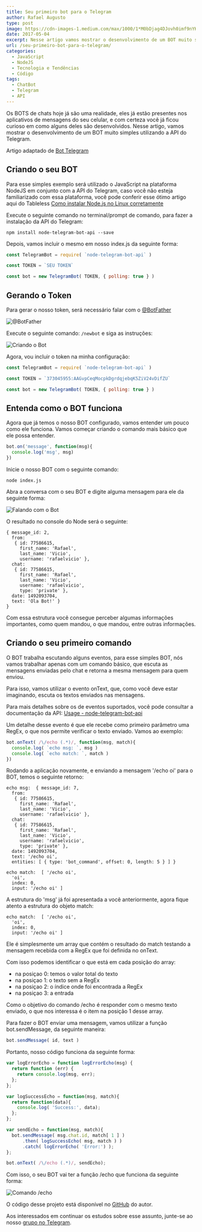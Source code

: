```yaml
---
title: Seu primeiro bot para o Telegram
author: Rafael Augusto
type: post
image: https://cdn-images-1.medium.com/max/1000/1*M0bDjag4DJovh0imf9nYKQ.png
date: 2017-05-04
excerpt: Nesse artigo vamos mostrar o desenvolvimento de um BOT muito simples utilizando a API do Telegram.
url: /seu-primeiro-bot-para-o-telegram/
categories:
  - JavaScript
  - NodeJS
  - Tecnologia e Tendências
  - Código
tags:
  - ChatBot
  - Telegram
  - API
---
```


Os BOTS de chats hoje já são uma realidade, eles já estão presentes nos aplicativos de mensagens do seu celular, e com certeza você já ficou curioso em como alguns deles são desenvolvidos. Nesse artigo, vamos mostrar o desenvolvimento de um BOT muito simples utilizando a API do Telegram.

Artigo adaptado de [Bot Telegram](https://github.com/suissa/bot-telegram)

## Criando o seu BOT

Para esse simples exemplo será utilizado o JavaScript na plataforma NodeJS em conjunto com a API do Telegram, caso você não esteja familiarizado com essa plataforma, você pode conferir esse ótimo artigo aqui do Tableless [Como instalar Node.js no Linux corretamente](https://tableless.com.br/como-instalar-node-js-no-linux-corretamente-ubuntu-debian-elementary-os/)

Execute o seguinte comando no terminal/prompt de comando, para fazer a instalação da API do Telegram:

```
npm install node-telegram-bot-api --save
```

Depois, vamos incluir o mesmo em nosso index.js da seguinte forma:

```js
const TelegramBot = require( `node-telegram-bot-api` )

const TOKEN = `SEU TOKEN`

const bot = new TelegramBot( TOKEN, { polling: true } )
```

## Gerando o Token

Para gerar o nosso token, será necessário falar com o [@BotFather](https://telegram.me/botfather)

![@BotFather](http://i.imgur.com/3dvVOwT.png)

Execute o seguinte comando: `/newbot` e siga as instruções:

![Criando o Bot](http://i.imgur.com/q5GsuRY.png)

Agora, vou incluir o token na minha configuração:

```js
const TelegramBot = require( `node-telegram-bot-api` )

const TOKEN = `373045955:AAGvpCeqMocpkDgrdqjebqK5ZiV24vDifZU`

const bot = new TelegramBot( TOKEN, { polling: true } )
```
## Entenda como o BOT funciona

Agora que já temos o nosso BOT configurado, vamos entender um pouco como ele funciona. Vamos começar criando o comando mais básico que ele possa entender.

```js
bot.on('message', function(msg){
  console.log('msg', msg)
})
```

Inicie o nosso BOT com o seguinte comando:

```
node index.js
```

Abra a conversa com o seu BOT e digite alguma mensagem para ele da seguinte forma:

![Falando com o Bot](http://i.imgur.com/nocVBto.png)

O resultado no console do Node será o seguinte:

```
{ message_id: 2,
  from:
   { id: 77586615,
     first_name: 'Rafael',
     last_name: 'Vicio',
     username: 'rafaelvicio' },
  chat:
   { id: 77586615,
     first_name: 'Rafael',
     last_name: 'Vicio',
     username: 'rafaelvicio',
     type: 'private' },
  date: 1492093704,
  text: 'Ola Bot!' }
}
```

Com essa estrutura você consegue perceber algumas informações importantes, como quem mandou, o que mandou, entre outras informações.

## Criando o seu primeiro comando

O BOT trabalha escutando alguns eventos, para esse simples BOT, nós vamos trabalhar apenas com um comando básico, que escuta as mensagens enviadas pelo chat e retorna a mesma mensagem para quem enviou.

Para isso, vamos utilizar o evento onText, que, como você deve estar imaginando, escuta os textos enviados nas mensagens.

Para mais detalhes sobre os de eventos suportados, você pode consultar a documentação da API: [Usage - node-telegram-bot-api](https://github.com/yagop/node-telegram-bot-api/blob/master/doc/usage.md)

Um detalhe desse evento é que ele recebe como primeiro parâmetro uma RegEx, o que nos permite verificar o texto enviado. Vamos ao exemplo:

```js
bot.onText( /\/echo (.*)/, function(msg, match){
  console.log( `echo msg: `, msg )
  console.log( `echo match: `, match )
})
```

Rodando a aplicação novamente, e enviando a mensagem '/echo oi' para o BOT, temos o seguinte retorno:

```
echo msg:  { message_id: 7,
  from:
   { id: 77586615,
     first_name: 'Rafael',
     last_name: 'Vicio',
     username: 'rafaelvicio' },
  chat:
   { id: 77586615,
     first_name: 'Rafael',
     last_name: 'Vicio',
     username: 'rafaelvicio',
     type: 'private' },
  date: 1492093704,
  text: '/echo oi',
  entities: [ { type: 'bot_command', offset: 0, length: 5 } ] }

echo match:  [ '/echo oi',
  'oi',
  index: 0,
  input: '/echo oi' ]
```

A estrutura do 'msg' já foi apresentada a você anteriormente, agora fique atento a estrutura do objeto match:

```
echo match:  [ '/echo oi',
  'oi',
  index: 0,
  input: '/echo oi' ]
```

Ele é simplesmente um array que contém o resultado do match testando a mensagem recebida com a RegEx que foi definida no onText.

Com isso podemos identificar o que está em cada posição do array:

* na posiçao 0: temos o valor total do texto
* na posiçao 1: o texto sem a RegEx
* na posiçao 2: o índice onde foi encontrada a RegEx
* na posiçao 3: a entrada

Como o objetivo do comando /echo é responder com o mesmo texto enviado, o que nos interessa é o item na posição 1 desse array.

Para fazer o BOT enviar uma mensagem, vamos utilizar a função bot.sendMessage, da seguinte maneira:

```js
bot.sendMessage( id, text )
```

Portanto, nosso código funciona da seguinte forma:

```js
var logErrorEcho = function logErrorEcho(msg) {
  return function (err) {
    return console.log(msg, err);
  };
};

var logSuccessEcho = function(msg, match){
  return function(data){
    console.log( 'Success:', data);
  };
};

var sendEcho = function(msg, match){
  bot.sendMessage( msg.chat.id, match[ 1 ] )
      .then( logSuccessEcho( msg, match ) )
      .catch( logErrorEcho( 'Error:') );
};

bot.onText( /\/echo (.*)/, sendEcho);
```
Com isso, o seu BOT vai ter a função /echo que funciona da seguinte forma:

![Comando /echo](http://i.imgur.com/nocVBto.png)

O código desse projeto está disponível no [GitHub](https://github.com/rafaelvicio/primeiro-bot) do autor.

Aos interessados em continuar os estudos sobre esse assunto, junte-se ao nosso [grupo no Telegram](https://t.me/brbotdevs).